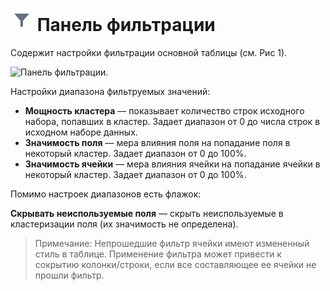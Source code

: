 # ![Панель фильтрации](../../images/icons/toolbar-controls/filter_default.svg) Панель фильтрации

Содержит настройки фильтрации основной таблицы (см. Рис 1).

![Панель фильтрации.](./images/cluster-profilies-filter-panel.png)

Настройки диапазона фильтруемых значений:

* **Мощность кластера** — показывает количество строк исходного набора, попавших в кластер. Задает диапазон от 0 до числа строк в исходном наборе данных.
* **Значимость поля** — мера влияния поля на попадание поля в некоторый кластер. Задает диапазон от 0 до 100%.
* **Значимость ячейки** — мера влияния ячейки на попадание ячейки в некоторый кластер. Задает диапазон от 0 до 100%.

Помимо настроек диапазонов есть флажок:

**Скрывать неиспользуемые поля** — скрыть неиспользуемые в кластеризации поля (их значимость не определена).

> Примечание: Непрошедшие фильтр ячейки имеют измененный стиль в таблице. Применение фильтра может привести к сокрытию колонки/строки, если все составляющее ее ячейки не прошли фильтр.
